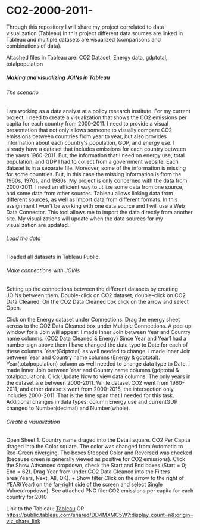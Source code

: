 # CO2-2000-2011-
Through this repository I will share my project correlated to data visualization (Tableau)
In this project different data sources are linked in Tableau and multiple datasets are visualized (comparisons and combinations of data).

Attached files in Tableau are: CO2 Dataset, Energy data, gdptotal, totalpopulation

##### Making and visualizing JOINs in Tableau 
###### The scenario
I am working as a data analyst at a policy research institute. For my current project, I need to create a visualization that shows the CO2 emissions per capita for each country from 2000-2011. I need to provide a visual presentation that not only allows someone to visually compare CO2 emissions between countries from year to year, but also provides information about each country's population, GDP, and energy use.
I already have a dataset that includes emissions for each country between the yaers 1960-2011. But, the information that I need on energy use, total population, and GDP I had to collect from a government website. Each dataset is in a separate file. Moreover, some of the information is missing for some countries. But, in this case the missing information is from the 1960s, 1970s, and 1980s.
My project is only concerned with the data from 2000-2011. I need an efficient way to utilize some data from one source, and some data from other sources. Tableau allows linking data from different sources, as well as import data from different formats. In this assignment I won't be working with one data source and I will use a Web Data Connector. This tool allows me to import the data directly from another site. My visualizations will update when the data sources for my visualization are updated. 

###### Load the data
I loaded all datasets in Tableau Public.

###### Make connections with JOINs
Setting up the connections between the different datasets by creating JOINs between them. 
Double-click on CO2 dataset, double-click on CO2 Data Cleaned.
On the CO2 Data Cleaned box click on the arrow and select Open.

Click on the Energy dataset under Connections.
Drag the energy sheet across to the CO2 Data Cleaned box under Multiple Connections. A pop-up window for a Join will appear.
I made Inner Join between Year and Country name columns. (CO2 Data Cleaned & Energy)
Since Year and Year1 had a number sign above them I have changed the data type to Date for each of these columns. 
Year(Gdptotal) as well needed to change.
I made Inner Join between Year and Country name columns (Energy & gdptotal).
Year(totalpopulation) column as well needed to change data type to Date.
I made Inner Join between Year and Country name columns (gdptotal & totalpopulation).
Click Update Now to view data columns.
The only years in the dataset are between 2000-2011. While dataset CO2 went from 1960-2011, and other datasets went from 2000-2015, the intersection only includes 2000-2011. That is the time span that I needed for this task.
Additional changes in data types: column Energy use and currentGDP changed to Number(decimal) and Number(whole).

###### Create a visualization
Open Sheet 1.
Country name draged into the Detail square.
CO2 Per Capita draged into the Color square.
The color was changed from Automatic to Red-Green diverging.
The boxes Stepped Color and Reversed was checked (because green is generally viewed as positive for CO2 emissions).
Click the Show Advanced dropdown, check the Start and End boxes (Start = 0; End = 62).
Drag Year from under CO2 Data Cleaned into the Filters area(Years, Next, All, OK). + Show filter
Click on the arrow to the right of YEAR(Year) on the far-right side of the screen and select Single Value(dropdown).
See attached PNG file: CO2 emissions per capita for each country for 2010






Link to the Tableau: [Tableau](https://public.tableau.com/shared/77DPGSP29?:display_count=n&:origin=viz_share_linkhttps://public.tableau.com/shared/TTNG3CXTR?:display_count=n&:origin=viz_share_link)
OR
https://public.tableau.com/shared/DD4MXMC5W?:display_count=n&:origin=viz_share_link








